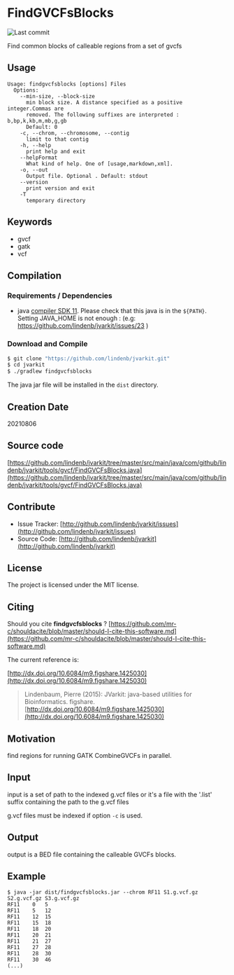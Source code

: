 # FindGVCFsBlocks

![Last commit](https://img.shields.io/github/last-commit/lindenb/jvarkit.png)

Find common blocks of calleable regions from a set of gvcfs


## Usage

```
Usage: findgvcfsblocks [options] Files
  Options:
    --min-size, --block-size
      min block size. A distance specified as a positive integer.Commas are 
      removed. The following suffixes are interpreted : b,bp,k,kb,m,mb,g,gb
      Default: 0
    -c, --chrom, --chromosome, --contig
      limit to that contig
    -h, --help
      print help and exit
    --helpFormat
      What kind of help. One of [usage,markdown,xml].
    -o, --out
      Output file. Optional . Default: stdout
    --version
      print version and exit
    -T
      temporary directory

```


## Keywords

 * gvcf
 * gatk
 * vcf


## Compilation

### Requirements / Dependencies

* java [compiler SDK 11](https://jdk.java.net/11/). Please check that this java is in the `${PATH}`. Setting JAVA_HOME is not enough : (e.g: https://github.com/lindenb/jvarkit/issues/23 )


### Download and Compile

```bash
$ git clone "https://github.com/lindenb/jvarkit.git"
$ cd jvarkit
$ ./gradlew findgvcfsblocks
```

The java jar file will be installed in the `dist` directory.


## Creation Date

20210806

## Source code 

[https://github.com/lindenb/jvarkit/tree/master/src/main/java/com/github/lindenb/jvarkit/tools/gvcf/FindGVCFsBlocks.java](https://github.com/lindenb/jvarkit/tree/master/src/main/java/com/github/lindenb/jvarkit/tools/gvcf/FindGVCFsBlocks.java)


## Contribute

- Issue Tracker: [http://github.com/lindenb/jvarkit/issues](http://github.com/lindenb/jvarkit/issues)
- Source Code: [http://github.com/lindenb/jvarkit](http://github.com/lindenb/jvarkit)

## License

The project is licensed under the MIT license.

## Citing

Should you cite **findgvcfsblocks** ? [https://github.com/mr-c/shouldacite/blob/master/should-I-cite-this-software.md](https://github.com/mr-c/shouldacite/blob/master/should-I-cite-this-software.md)

The current reference is:

[http://dx.doi.org/10.6084/m9.figshare.1425030](http://dx.doi.org/10.6084/m9.figshare.1425030)

> Lindenbaum, Pierre (2015): JVarkit: java-based utilities for Bioinformatics. figshare.
> [http://dx.doi.org/10.6084/m9.figshare.1425030](http://dx.doi.org/10.6084/m9.figshare.1425030)


## Motivation

find regions for running GATK CombineGVCFs in parallel.

## Input

input is a set of path to the indexed g.vcf files
or it's a file with the '.list' suffix containing the path to the g.vcf files

g.vcf files must be indexed if option `-c` is used.

## Output

output is a BED file containing the calleable GVCFs blocks.

## Example

```
$ java -jar dist/findgvcfsblocks.jar --chrom RF11 S1.g.vcf.gz S2.g.vcf.gz S3.g.vcf.gz 
RF11	0	5
RF11	5	12
RF11	12	15
RF11	15	18
RF11	18	20
RF11	20	21
RF11	21	27
RF11	27	28
RF11	28	30
RF11	30	46
(...)
```

